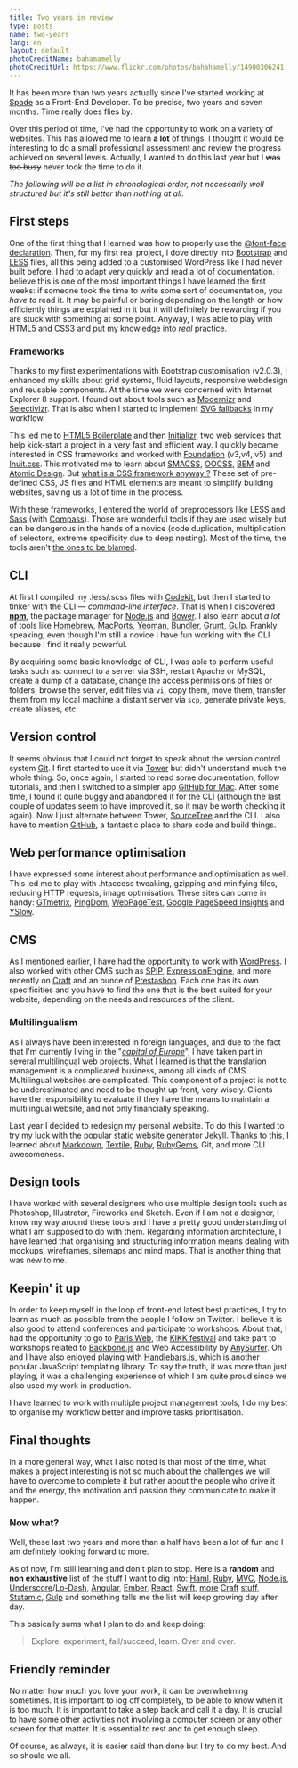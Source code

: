 ```yaml
---
title: Two years in review
type: posts
name: two-years
lang: en
layout: default
photoCreditName: bahamamelly
photoCreditUrl: https://www.flickr.com/photos/bahahamelly/14900306241
---
```


It has been more than two years actually since I've started working at [Spade](http://spade.be) as a Front-End Developer. To be precise, two years and seven months. Time really does flies by.

Over this period of time, I've had the opportunity to work on a variety of websites. This has allowed me to learn **a lot** of things. I thought it would be interesting to do a small professional assessment and review the progress achieved on several levels. Actually, I wanted to do this last year but I ~~was too busy~~ never took the time to do it.

_The following will be a list in chronological order, not necessarily well structured but it's still better than nothing at all._

## First steps

One of the first thing that I learned was how to properly use the [@font-face declaration](https://gist.github.com/Macxim/368fc725cf3d911d7f1e). Then, for my first real project, I dove directly into [Bootstrap](http://getboostrap.com) and [LESS](http://lesscss.org/#getting-started) files, all this being added to a customised WordPress like I had never built before. I had to adapt very quickly and read a lot of documentation. I believe this is one of the most important things I have learned the first weeks: if someone took the time to write some sort of documentation, you _have to_ read it. It may be painful or boring depending on the length or how efficiently things are explained in it but it will definitely be rewarding if you are stuck with something at some point. Anyway, I was able to play with HTML5 and CSS3 and put my knowledge into _real_ practice.

### Frameworks

Thanks to my first experimentations with Bootstrap customisation (v2.0.3), I enhanced my skills about grid systems, fluid layouts, responsive webdesign and reusable components.
At the time we were concerned with Internet Explorer 8 support. I found out about tools such as [Modernizr](http://modernizr.com/) and [Selectivizr](http://selectivizr.com/). That is also when I started to implement [SVG fallbacks](http://css-tricks.com/svg-fallbacks/) in my workflow.

This led me to [HTML5 Boilerplate](http://html5boilerplate.com/) and then [Initializr](http://www.initializr.com/), two web services that help kick-start a project in a very fast and efficient way. I quickly became interested in CSS frameworks and worked with [Foundation](http://foundation.zurb.com/) (v3,v4, v5) and [Inuit.css](http://inuitcss.com/). This motivated me to learn about [SMACSS](http://smacss.com/), [OOCSS](https://github.com/stubbornella/oocss/wiki), [BEM](http://bem.info/) and [Atomic Design](http://bradfrostweb.com/blog/post/atomic-web-design/). But [what is a CSS framework anyway ?](https://speakerdeck.com/csswizardry/what-is-a-css-framework-anyway) These set of pre-defined CSS, JS files and HTML elements are meant to simplify building websites, saving us a lot of time in the process.

With these frameworks, I entered the world of preprocessors like LESS and [Sass](http://sass-lang.com/) (with [Compass](http://compass-style.org/)). Those are wonderful tools if they are used wisely but can be dangerous in the hands of a novice (code duplication, multiplication of selectors, extreme specificity due to deep nesting). Most of the time, the tools aren't [the ones to be blamed](http://thesassway.com/editorial/sass-doesnt-create-bad-code-bad-coders-do).

## CLI

At first I compiled my .less/.scss files with [Codekit](https://incident57.com/codekit/), but then I started to tinker with the CLI — *command-line interface*. That is when I discovered **[npm](http://www.npmjs.com/)**, the package manager for [Node.js](http://nodejs.org/) and [Bower](http://bower.io/). I also learn about *a lot* of tools like [Homebrew](http://brew.sh/), [MacPorts](http://www.macports.org/), [Yeoman](http://yeoman.io/), [Bundler](http://bundler.io/), [Grunt](http://gruntjs.com/), [Gulp](http://gulpjs.com/). Frankly speaking, even though I'm still a novice I have fun working with the CLI because I find it really powerful.

By acquiring some basic knowledge of CLI, I was able to perform useful tasks such as: connect to a server via SSH, restart Apache or MySQL, create a dump of a database, change the access permissions of files or folders, browse the server, edit files via `vi`, copy them, move them, transfer them from my local machine a distant server via `scp`, generate private keys, create aliases, etc.

## Version control

It seems obvious that I could not forget to speak about the version control system [Git](http://git-scm.com/). I first started to use it via [Tower](http://www.git-tower.com/) but didn't understand much the whole thing. So, once again, I started to read some documentation, follow tutorials, and then I switched to a simpler app [GitHub for Mac](https://mac.github.com/). After some time, I found it quite buggy and abandoned it for the CLI (although the last couple of updates seem to have improved it, so it may be worth checking it again). Now I just alternate between Tower, [SourceTree](http://www.sourcetreeapp.com/) and the CLI. I also have to mention [GitHub](https://github.com/), a fantastic place to share code and build things.

## Web performance optimisation

I have expressed some interest about performance and optimisation as well. This led me to play with .htaccess tweaking, gzipping and minifying files, reducing HTTP requests, image optimisation. These sites can come in handy: [GTmetrix](http://gtmetrix.com/), [PingDom](http://tools.pingdom.com/fpt/), [WebPageTest](http://www.webpagetest.org/), [Google PageSpeed Insights](http://developers.google.com/speed/pagespeed/insights/) and [YSlow](http://yslow.org/).

## CMS

As I mentioned earlier, I have had the opportunity to work with [WordPress](http://wordpress.org/). I also worked with other CMS such as [SPIP](http://www.spip.net/en_rubrique25.html), [ExpressionEngine](http://ellislab.com/expressionengine), and more recently on [Craft](http://buildwithcraft.com/) and an ounce of [Prestashop](http://www.prestashop.com/). Each one has its own specificities and you have to find the one that is the best suited for your website, depending on the needs and resources of the client.

### Multilingualism

As I always have been interested in foreign languages, and due to the fact that I'm currently living in the "*[capital of Europe](http://en.wikipedia.org/wiki/Brussels)*", I have taken part in several multilingual web projects. What I learned is that the translation management is a complicated business, among all kinds of CMS. Multilingual websites are complicated. This component of a project is not to be underestimated and need to be thought up front, very wisely. Clients have the responsibility to evaluate if they have the means to maintain a multilingual website, and not only financially speaking.

Last year I decided to redesign my personal website. To do this I wanted to try my luck with the popular static website generator [Jekyll](http://jekyllrb.com/). Thanks to this, I learned about [Markdown](http://daringfireball.net/projects/markdown/), [Textile](http://txstyle.org/), [Ruby](https://www.ruby-lang.org/en/), [RubyGems](http://rubygems.org/pages/download), Git, and more CLI awesomeness.

## Design tools

I have worked with several designers who use multiple design tools such as Photoshop, Illustrator, Fireworks and Sketch. Even if I am not a designer, I know my way around these tools and I have a pretty good understanding of what I am supposed to do with them.
Regarding information architecture, I have learned that organising and structuring information means dealing with mockups, wireframes, sitemaps and mind maps. That is another thing that was new to me.

## Keepin' it up

In order to keep myself in the loop of front-end latest best practices, I try to learn as much as possible from the people I follow on Twitter. I believe it is also good to attend conferences and participate to workshops. About that, I had the opportunity to go to [Paris Web](http://www.paris-web.fr/), the [KIKK festival](http://www.kikk.be/2013/) and take part to workshops related to [Backbone.js](http://backbonejs.org/) and Web Accessibility by [AnySurfer](http://www.anysurfer.be/en). Oh and I have also enjoyed playing with [Handlebars.js](http://handlebarsjs.com/), which is another popular JavaScript templating library. To say the truth, it was more than just playing, it was a challenging experience of which I am quite proud since we also used my work in production.

I have learned to work with multiple project management tools, I do my best to organise my workflow better and improve tasks prioritisation.

## Final thoughts

In a more general way, what I also noted is that most of the time, what makes a project interesting is not so much about the challenges we will have to overcome to complete it but rather about the people who drive it and the energy, the motivation and passion they communicate to make it happen.

### Now what?

Well, these last two years and more than a half have been a lot of fun and I am definitely looking forward to more.

As of now, I'm still learning and don't plan to stop. Here is a **random** and **non exhaustive** list of the stuff I want to dig into: [Haml](http://haml.info/), [Ruby](https://www.ruby-lang.org/), [MVC](http://code.tutsplus.com/tutorials/mvc-for-noobs--net-10488), [Node.js](http://nodejs.org/), [Underscore](http://underscorejs.org/)/[Lo-Dash](http://lodash.com/), [Angular](https://angularjs.org/), [Ember](http://emberjs.com/), [React](http://facebook.github.io/react/), [Swift](https://developer.apple.com/swift/),
[more](http://straightupcraft.com/) [Craft](http://buildwithcraft.com/) [stuff](http://craftcookbook.net/), [Statamic](http://www.statamic.com/), [Gulp](http://gulpjs.com/) and something tells me the list will keep growing day after day.


This basically sums what I plan to do and keep doing:

> Explore, experiment, fail/succeed, learn. Over and over.


## Friendly reminder

No matter how much you love your work, it can be overwhelming sometimes. It is important to log off completely, to be able to know when it is too much. It is important to take a step back and call it a day. It is crucial to have some other activities not involving a computer screen or any other screen for that matter. It is essential to rest and to get enough sleep.

Of course, as always, it is easier said than done but I try to do my best. And so should we all.